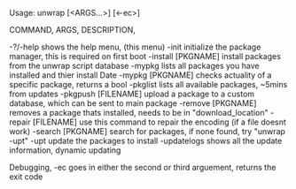 Usage: unwrap <COMMAND> [<ARGS...>] [<-ec>]

COMMAND,   ARGS,         DESCRIPTION,

-?/-help                 shows the help menu, (this menu)
-init                    initialize the package manager, this is required on first boot
-install [PKGNAME]       install packages from the unwrap script database
-mypkg                   lists all packages you have installed and thier install Date
-mypkg   [PKGNAME]       checks actuality of a specific package, returns a bool
-pkglist                 lists all available packages, ~5mins from updates
-pkgpush [FILENAME]      upload a package to a custom database, which can be sent to main package
-remove  [PKGNAME]       removes a package thats installed, needs to be in "download_location"
-repair  [FILENAME]      use this command to repair the encoding (if a file doesnt work)
-search  [PKGNAME]       search for packages, if none found, try "unwrap -upt"
-upt                     update the packages to install
-updatelogs              shows all the update information, dynamic updating

Debugging,
-ec                      goes in either the second or third arguement, returns the exit code
